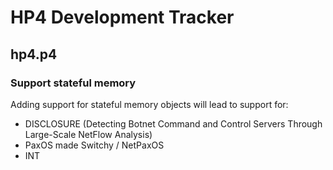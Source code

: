 # HP4 Development Tracker

## hp4.p4

### Support stateful memory

Adding support for stateful memory objects will lead to support for:
- DISCLOSURE (Detecting Botnet Command and Control Servers Through Large-Scale NetFlow Analysis)
- PaxOS made Switchy / NetPaxOS
- INT
